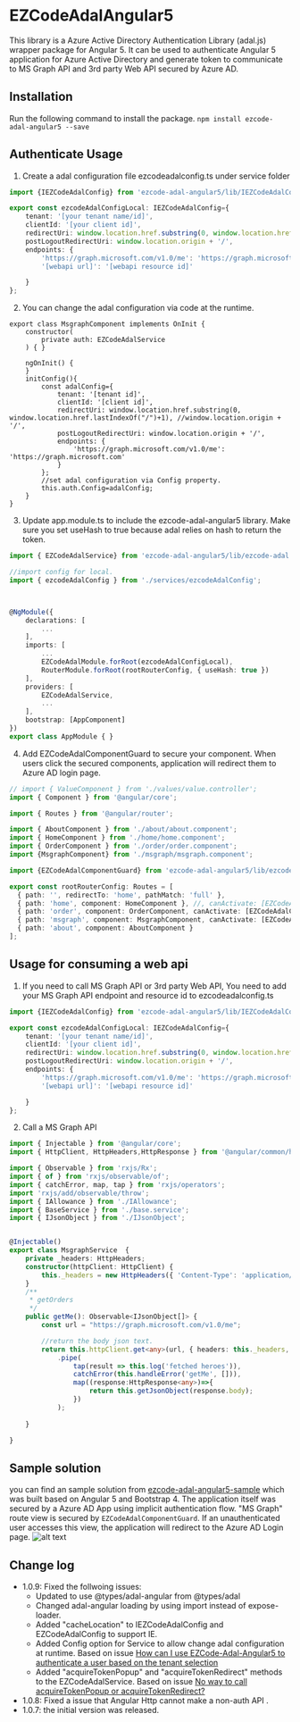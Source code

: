 # EZCodeAdalAngular5

This library is a Azure Active Directory Authentication Library (adal.js) wrapper package for Angular 5. It can be used to authenticate Angular 5 application for Azure Active Directory and generate token to communicate to MS Graph API and 3rd party Web API secured by Azure AD. 

## Installation

Run the following command to install the package. 
`npm install ezcode-adal-angular5 --save`

## Authenticate Usage
1. Create a adal configuration file ezcodeadalconfig.ts under service folder
```typescript
import {IEZCodeAdalConfig} from 'ezcode-adal-angular5/lib/IEZCodeAdalConfig';

export const ezcodeAdalConfigLocal: IEZCodeAdalConfig={
    tenant: '[your tenant name/id]',
    clientId: '[your client id]',
    redirectUri: window.location.href.substring(0, window.location.href.lastIndexOf("/")+1), 
    postLogoutRedirectUri: window.location.origin + '/',
    endpoints: {
        'https://graph.microsoft.com/v1.0/me': 'https://graph.microsoft.com',
        '[webapi url]': '[webapi resource id]'

    }
};
```
2. You can change the adal configuration via code at the runtime. 
```
export class MsgraphComponent implements OnInit {
    constructor(
        private auth: EZCodeAdalService
    ) { }

    ngOnInit() {
    }
    initConfig(){
        const adalConfig={
            tenant: '[tenant id]',
            clientId: '[client id]',
            redirectUri: window.location.href.substring(0, window.location.href.lastIndexOf("/")+1), //window.location.origin + '/',
            postLogoutRedirectUri: window.location.origin + '/',
            endpoints: {
                'https://graph.microsoft.com/v1.0/me': 'https://graph.microsoft.com'
            }
        };
        //set adal configuration via Config property.
        this.auth.Config=adalConfig;
    }
}

``` 
3. Update app.module.ts to include the ezcode-adal-angular5 library. Make sure you set useHash to true because adal relies on hash to return the token. 
```typescript
import { EZCodeAdalService} from 'ezcode-adal-angular5/lib/ezcode-adal.service';

//import config for local.
import { ezcodeAdalConfig } from './services/ezcodeAdalConfig';



@NgModule({
    declarations: [
        ...
    ],
    imports: [
        ...
        EZCodeAdalModule.forRoot(ezcodeAdalConfigLocal),
        RouterModule.forRoot(rootRouterConfig, { useHash: true })
    ],
    providers: [
        EZCodeAdalService,
        ...
    ],
    bootstrap: [AppComponent]
})
export class AppModule { }
```
4. Add EZCodeAdalComponentGuard to secure your component. When users click the secured components, application will redirect them to Azure AD login page. 
```typescript
// import { ValueComponent } from './values/value.controller';
import { Component } from '@angular/core';

import { Routes } from '@angular/router';

import { AboutComponent } from './about/about.component';
import { HomeComponent } from './home/home.component';
import { OrderComponent } from './order/order.component';
import {MsgraphComponent} from './msgraph/msgraph.component';

import {EZCodeAdalComponentGuard} from 'ezcode-adal-angular5/lib/ezcode-adal-component.guard';

export const rootRouterConfig: Routes = [
  { path: '', redirectTo: 'home', pathMatch: 'full' },
  { path: 'home', component: HomeComponent }, //, canActivate: [EZCodeAdalComponentGuard]
  { path: 'order', component: OrderComponent, canActivate: [EZCodeAdalComponentGuard]},
  { path: 'msgraph', component: MsgraphComponent, canActivate: [EZCodeAdalComponentGuard]},
  { path: 'about', component: AboutComponent }
];
```

## Usage for consuming a web api
1. If you need to call MS Graph API or 3rd party Web API, You need to add your MS Graph API endpoint and resource id to ezcodeadalconfig.ts
```typescript
import {IEZCodeAdalConfig} from 'ezcode-adal-angular5/lib/IEZCodeAdalConfig';

export const ezcodeAdalConfigLocal: IEZCodeAdalConfig={
    tenant: '[your tenant name/id]',
    clientId: '[your client id]',
    redirectUri: window.location.href.substring(0, window.location.href.lastIndexOf("/")+1), 
    postLogoutRedirectUri: window.location.origin + '/',
    endpoints: {
        'https://graph.microsoft.com/v1.0/me': 'https://graph.microsoft.com',
        '[webapi url]': '[webapi resource id]'

    }
};
```
2. Call a MS Graph API

```typescript
import { Injectable } from '@angular/core';
import { HttpClient, HttpHeaders,HttpResponse } from '@angular/common/http';

import { Observable } from 'rxjs/Rx';
import { of } from 'rxjs/observable/of';
import { catchError, map, tap } from 'rxjs/operators';
import 'rxjs/add/observable/throw';
import { IAllowance } from './IAllowance';
import { BaseService } from './base.service';
import { IJsonObject } from './IJsonObject';


@Injectable()
export class MsgraphService  {
    private _headers: HttpHeaders;
    constructor(httpClient: HttpClient) {
        this._headers = new HttpHeaders({ 'Content-Type': 'application/json' });
    }
    /**
     * getOrders
     */
    public getMe(): Observable<IJsonObject[]> {
        const url = "https://graph.microsoft.com/v1.0/me";

        //return the body json text. 
        return this.httpClient.get<any>(url, { headers: this._headers, observe: 'response' })
            .pipe(
                tap(result => this.log('fetched heroes')),
                catchError(this.handleError('getMe', [])),
                map((response:HttpResponse<any>)=>{
                    return this.getJsonObject(response.body);
                })
            );
            
    }

}
```
## Sample solution
you can find an sample solution from [ezcode-adal-angular5-sample](https://github.com/frankchen76/EZCode-Adal-Angular5-Sample) which was built based on Angular 5 and Bootstrap 4. 
The application itself was secured by a Azure AD App using implicit authentication flow. "MS Graph" route view is secured by `EZCodeAdalComponentGuard`. 
If an unauthenticated user accesses this view, the application will redirect to the Azure AD Login page. 
![alt text](https://public.dm.files.1drv.com/y4maciR4b07TLoQLlEQCi3doLxcDNsFJQbg2a0zGKWWRFJQvN0WWLRGMcVBJFkzLSRdikkCkjG1unDYsYk2cMhRe39-5U1vs8-U9M342TpxkX6vYQy2qZ-o5bgE-1hdH_6k1Mm-JFVxquu09bbYyYVgN_cmrH8sVXeWWWfRZe2uEdHmJlQWuKO1ukGH1Ytv9ZZZ0kIKgTnzn-0ZxKGaqFvtSg/ezcode-adal-angular5-sample.jpg?psid=1)

## Change log
* 1.0.9: Fixed the follwoing issues:
  * Updated to use @types/adal-angular from @types/adal
  * Changed adal-angular loading by using import instead of expose-loader.
  * Added "cacheLocation" to IEZCodeAdalConfig and EZCodeAdalConfig to support IE. 
  * Added Config option for Service to allow change adal configuration at runtime. Based on issue [How can I use EZCode-Adal-Angular5 to authenticate a user based on the tenant selection](https://github.com/frankchen76/EZCode-Adal-Angular5/issues/1)
  * Added "acquireTokenPopup" and "acquireTokenRedirect" methods to the EZCodeAdalService. Based on issue [No way to call acquireTokenPopup or acquireTokenRedirect?](https://github.com/frankchen76/EZCode-Adal-Angular5/issues/2)
* 1.0.8: Fixed a issue that Angular Http cannot make a non-auth API .
* 1.0.7: the initial version was released.
